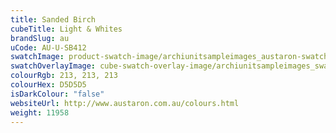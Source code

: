 ```yaml
---
title: Sanded Birch
cubeTitle: Light & Whites
brandSlug: au
uCode: AU-U-SB412
swatchImage: product-swatch-image/archiunitsampleimages_austaron-swatch_Sanded_Birch.jpg
swatchOverlayImage: cube-swatch-overlay-image/archiunitsampleimages_swatch-overlay_austaron.png
colourRgb: 213, 213, 213
colourHex: D5D5D5
isDarkColour: "false"
websiteUrl: http://www.austaron.com.au/colours.html
weight: 11958
---
```

